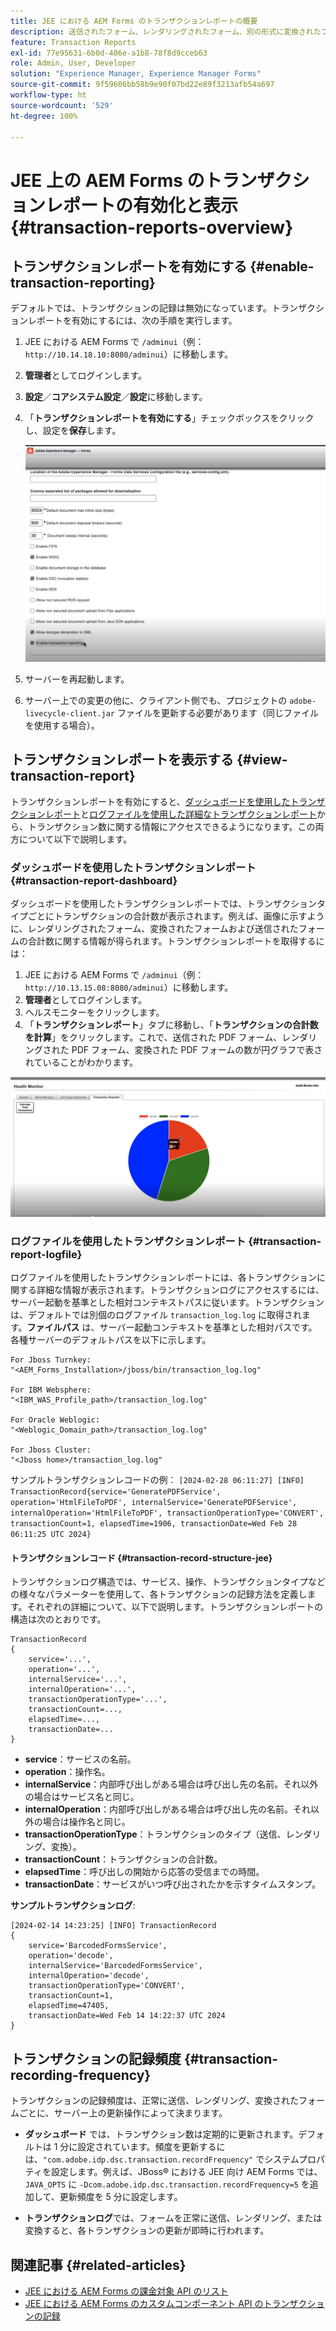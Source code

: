 ```yaml
---
title: JEE における AEM Forms のトランザクションレポートの概要
description: 送信されたフォーム、レンダリングされたフォーム、別の形式に変換されたフォームの合計数を保持します
feature: Transaction Reports
exl-id: 77e95631-6b0d-406e-a1b8-78f8d9cceb63
role: Admin, User, Developer
solution: "Experience Manager, Experience Manager Forms"
source-git-commit: 9f59606bb58b9e90f07bd22e89f3213afb54a697
workflow-type: ht
source-wordcount: '529'
ht-degree: 100%

---
```


# JEE 上の AEM Forms のトランザクションレポートの有効化と表示 {#transaction-reports-overview}

<!--Transaction reports in AEM Forms on JEE let you keep a count of all transactions taken place on your AEM Forms deployment. The objective is to provide information about product usage and helps business stakeholders understand their digital processing volumes. Examples of a transaction include:

* Submission of a document
* Rendition of a document
* Conversion of a document from one file format to another 

For more information on what is considered a transaction, see [Billable APIs](../../forms/using/transaction-reports-billable-apis-jee.md). Transaction log helps you to gain information about the number of documents submitted, rendered, and converted.-->

## トランザクションレポートを有効にする {#enable-transaction-reporting}

デフォルトでは、トランザクションの記録は無効になっています。トランザクションレポートを有効にするには、次の手順を実行します。

1. JEE における AEM Forms で `/adminui`（例：`http://10.14.18.10:8080/adminui`）に移動します。
1. **管理者**&#x200B;としてログインします。
1. **設定**／**コアシステム設定**／**設定**&#x200B;に移動します。
1. 「**トランザクションレポートを有効にする**」チェックボックスをクリックし、設定を&#x200B;**保存**&#x200B;します。

   ![sample-transaction-report-jee](assets/enable-transaction-jee.png)

1. サーバーを再起動します。
1. サーバー上での変更の他に、クライアント側でも、プロジェクトの `adobe-livecycle-client.jar` ファイルを更新する必要があります（同じファイルを使用する場合）。

<!--
* You can [enable transaction recording](../../forms/using/viewing-and-understanding-transaction-reports.md#setting-up-transaction-reports) from AEM Web Console. view transaction reports on author, processing, or publish instances. View transaction reports on author or processing instances for an aggregated sum of all transactions. View transaction reports on the publish instances for a count of all transactions that take place only on that publish instance from where the report is run.
-->

<!--Do not author content (Create adaptive forms, interactive communication, themes, and other authoring activities) and process documents (Use workflows, document services, and other processing activities) on the same AEM instance. Keep the transaction recording disabled for AEM Forms servers used to author content. Keep the transaction recording enabled for AEM Forms servers used to process documents.-->

## トランザクションレポートを表示する {#view-transaction-report}

トランザクションレポートを有効にすると、[ダッシュボードを使用したトランザクションレポート](#transaction-report-dashboard)と[ログファイルを使用した詳細なトランザクションレポート](#transaction-report-logfile)から、トランザクション数に関する情報にアクセスできるようになります。この両方について以下で説明します。

### ダッシュボードを使用したトランザクションレポート {#transaction-report-dashboard}

ダッシュボードを使用したトランザクションレポートでは、トランザクションタイプごとにトランザクションの合計数が表示されます。例えば、画像に示すように、レンダリングされたフォーム、変換されたフォームおよび送信されたフォームの合計数に関する情報が得られます。トランザクションレポートを取得するには：

1. JEE における AEM Forms で `/adminui`（例：`http://10.13.15.08:8080/adminui`）に移動します。
1. **管理者**&#x200B;としてログインします。
1. ヘルスモニターをクリックします。
1. 「**トランザクションレポート**」タブに移動し、「**トランザクションの合計数を計算**」をクリックします。これで、送信された PDF フォーム、レンダリングされた PDF フォーム、変換された PDF フォームの数が円グラフで表されていることがわかります。

![sample-transaction-report-jee](assets/transaction-piechart.png)


### ログファイルを使用したトランザクションレポート {#transaction-report-logfile}

ログファイルを使用したトランザクションレポートには、各トランザクションに関する詳細な情報が表示されます。トランザクションログにアクセスするには、サーバー起動を基準とした相対コンテキストパスに従います。トランザクションは、デフォルトでは別個のログファイル `transaction_log.log` に取得されます。**ファイルパス** は、サーバー起動コンテキストを基準とした相対パスです。各種サーバーのデフォルトパスを以下に示します。

```
For Jboss Turnkey:
"<AEM_Forms_Installation>/jboss/bin/transaction_log.log"

For IBM Websphere: 
"<IBM_WAS_Profile_path>/transaction_log.log"

For Oracle Weblogic:
"<Weblogic_Domain_path>/transaction_log.log"

For Jboss Cluster:
"<Jboss home>/transaction_log.log"
```

サンプルトランザクションレコードの例：
`[2024-02-28 06:11:27] [INFO] TransactionRecord{service='GeneratePDFService', operation='HtmlFileToPDF', internalService='GeneratePDFService', internalOperation='HtmlFileToPDF', transactionOperationType='CONVERT', transactionCount=1, elapsedTime=1906, transactionDate=Wed Feb 28 06:11:25 UTC 2024}`

#### トランザクションレコード {#transaction-record-structure-jee}

トランザクションログ構造では、サービス、操作、トランザクションタイプなどの様々なパラメーターを使用して、各トランザクションの記録方法を定義します。それぞれの詳細について、以下で説明します。トランザクションレポートの構造は次のとおりです。

```
TransactionRecord
{
    service='...', 
    operation='...', 
    internalService='...', 
    internalOperation='...', 
    transactionOperationType='...', 
    transactionCount=..., 
    elapsedTime=..., 
    transactionDate=...
}
```

* **service**：サービスの名前。
* **operation**：操作名。
* **internalService**：内部呼び出しがある場合は呼び出し先の名前。それ以外の場合はサービス名と同じ。
* **internalOperation**：内部呼び出しがある場合は呼び出し先の名前。それ以外の場合は操作名と同じ。
* **transactionOperationType**：トランザクションのタイプ（送信、レンダリング、変換）。
* **transactionCount**：トランザクションの合計数。
* **elapsedTime**：呼び出しの開始から応答の受信までの時間。
* **transactionDate**：サービスがいつ呼び出されたかを示すタイムスタンプ。

**サンプルトランザクションログ**:

```
[2024-02-14 14:23:25] [INFO] TransactionRecord
{
    service='BarcodedFormsService', 
    operation='decode', 
    internalService='BarcodedFormsService', 
    internalOperation='decode', 
    transactionOperationType='CONVERT', 
    transactionCount=1, 
    elapsedTime=47405, 
    transactionDate=Wed Feb 14 14:22:37 UTC 2024
}
```

## トランザクションの記録頻度 {#transaction-recording-frequency}

<!--Transaction persistence involves updating the total transaction count for SUBMIT, CONVERT, and RENDER operations on the server periodically: -->

トランザクションの記録頻度は、正常に送信、レンダリング、変換されたフォームごとに、サーバー上の更新操作によって決まります。

* **ダッシュボード** では、トランザクション数は定期的に更新されます。デフォルトは 1 分に設定されています。頻度を更新するには、`"com.adobe.idp.dsc.transaction.recordFrequency"` でシステムプロパティを設定します。例えば、JBoss® における JEE 向け AEM Forms では、`JAVA_OPTS` に `-Dcom.adobe.idp.dsc.transaction.recordFrequency=5` を追加して、更新頻度を 5 分に設定します。

* **トランザクションログ**&#x200B;では、フォームを正常に送信、レンダリング、または変換すると、各トランザクションの更新が即時に行われます。

<!-- A transaction remains in the buffer for a specified period (Flush Buffer time + Reverse replication time). By default, it takes approximately 90 seconds for the transaction count to reflect in the transaction report.

Actions like submitting a PDF Form, using Agent UI to preview an interactive communication, or using non-standard form submission methods are not accounted as transactions. AEM Forms provides an API to record such transactions. Call the API from your custom implementations to record a transaction.

## Supported Topology {#supported-topology}

Transaction reports are available only on AEM Forms on OSGi environment. It supports author-publish, author-processing-publish, and only processing topologies. For example, topologies, see [Architecture and deployment topologies for AEM Forms](../../forms/using/transaction-reports-overview.md).

The transaction count is reverse replicated from publish instances to author or processing instances. An indicative author-publish topology is displayed below:

![simple-author-publish-topology](assets/simple-author-publish-topology.png)

>[!NOTE]
>
>AEM Forms transaction reports does not support topologies that contain only publish instances.

### Guidelines for using transaction reports {#guidelines-for-using-transaction-reports}

* Disable transaction reports on all author instances as reports on author instances includes transactions registered during authoring activities.
* Enable the **Show transactions from publish only** option on the author instance to view cumulative transactions from all publish instances. You can also view transaction reports on each publish instance for actual transactions on that particular publish instance only.
* Do not use author instances to run workflows and process documents.
* Before using transaction reporting, if you are have a toplogy with publish servers, ensure that the reverse replication is enabled for all the publish instances.
* Transaction data is reverse-replicated from a publish instance to only corresponding author or processing instance. The author or processing instance cannot further replicate data to another instance. For example, if you have author-processing-publish topology, aggregated transaction data is replicated only to the processing instance.-->

## 関連記事 {#related-articles}

* [JEE における AEM Forms の課金対象 API のリスト](../../forms/using/transaction-reports-billable-apis-jee.md)
* [JEE における AEM Forms のカスタムコンポーネント API のトランザクションの記録](/help/forms/using/record-transaction-custom-component-jee.md)
